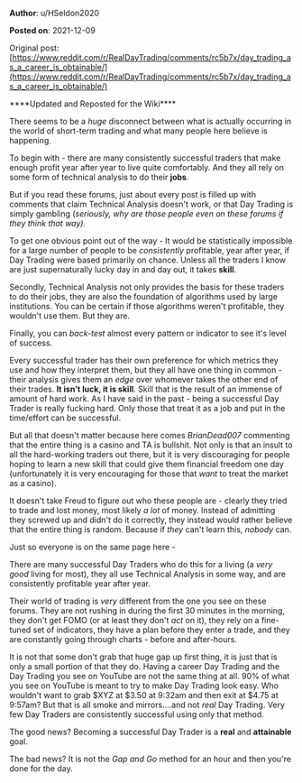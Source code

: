 **Author**: u/HSeldon2020

**Posted on**: 2021-12-09

Original post: [https://www.reddit.com/r/RealDayTrading/comments/rc5b7x/day_trading_as_a_career_is_obtainable/](https://www.reddit.com/r/RealDayTrading/comments/rc5b7x/day_trading_as_a_career_is_obtainable/)

 \*\*\*\*Updated and Reposted for the Wiki\*\*\*\*

There seems to be a *huge* disconnect between what is actually occurring in the world of short-term trading and what many people here believe is happening.

To begin with - there are many consistently successful traders that make enough profit year after year to live quite comfortably. And they all rely on some form of technical analysis to do their **jobs**.

But if you read these forums, just about every post is filled up with comments that claim Technical Analysis doesn't work, or that Day Trading is simply gambling (*seriously, why are those people even on these forums if they think that way).*

To get one obvious point out of the way - It would be statistically impossible for a large number of people to be *consistently* profitable, year after year, if Day Trading were based primarily on chance. Unless all the traders I know are just supernaturally lucky day in and day out, it takes **skill**.

Secondly, Technical Analysis not only provides the basis for these traders to do their jobs, they are also the foundation of algorithms used by large institutions. You can be certain if those algorithms weren't profitable, they wouldn't use them. But they are.

Finally, you can *back-test* almost every pattern or indicator to see it's level of success.

Every successful trader has their own preference for which metrics they use and how they interpret them, but they all have one thing in common - their analysis gives them an *edge* over whomever takes the other end of their trades. **It isn't luck, it is skill**. Skill that is the result of an immense of amount of hard work. As I have said in the past - being a successful Day Trader is really fucking hard. Only those that treat it as a job and put in the time/effort can be successful.

But all that doesn't matter because here comes *BrianDead007* commenting that the entire thing is a casino and TA is bullshit. Not only is that an insult to all the hard-working traders out there, but it is very discouraging for people hoping to learn a new skill that could give them financial freedom one day (unfortunately it is very encouraging for those that *want* to treat the market as a casino).

It doesn't take Freud to figure out who these people are - clearly they tried to trade and lost money, most likely *a lot* of money. Instead of admitting they screwed up and didn't do it correctly, they instead would rather believe that the entire thing is random. Because if *they* can't learn this, *nobody* can.

Just so everyone is on the same page here -

There are many successful Day Traders who do this for a living (a *very good* living for most), they all use Technical Analysis in some way, and are consistently profitable year after year.

Their world of trading is *very* different from the one you see on these forums. They are not rushing in during the first 30 minutes in the morning, they don't get FOMO (or at least they don't *act* on it), they rely on a fine-tuned set of indicators, they have a plan before they enter a trade, and they are constantly going through charts - before and after-hours.

It is not that some don't grab that huge gap up first thing, it is just that is only a small portion of that they do. Having a career Day Trading and the Day Trading you see on YouTube are not the same thing at all. 90% of what you see on YouTube is meant to try to make Day Trading look easy. Who wouldn't want to grab $XYZ at $3.50 at 9:32am and then exit at $4.75 at 9:57am? But that is all smoke and mirrors....and not *real* Day Trading. Very few Day Traders are consistently successful using only that method.

The good news? Becoming a successful Day Trader is a **real** and **attainable** goal.

The bad news? It is not the *Gap and Go* method for an hour and then you're done for the day.